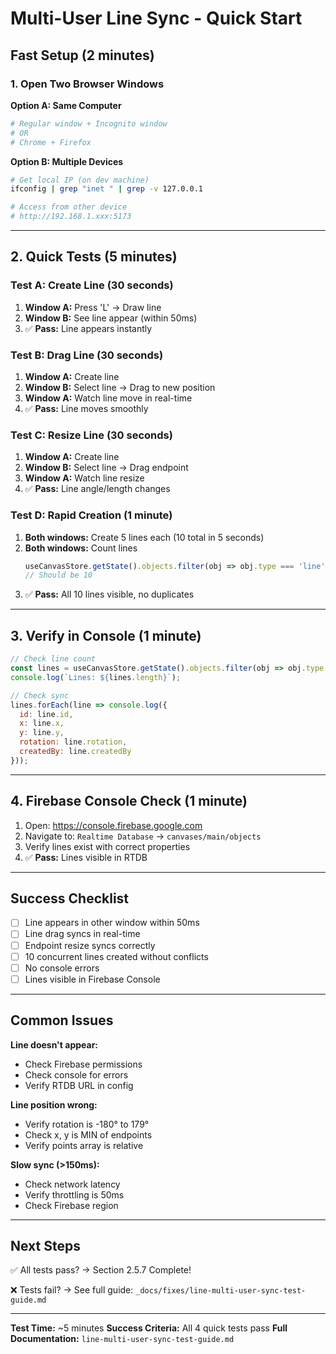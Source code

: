 # Multi-User Line Sync - Quick Start

## Fast Setup (2 minutes)

### 1. Open Two Browser Windows

**Option A: Same Computer**
```bash
# Regular window + Incognito window
# OR
# Chrome + Firefox
```

**Option B: Multiple Devices**
```bash
# Get local IP (on dev machine)
ifconfig | grep "inet " | grep -v 127.0.0.1

# Access from other device
# http://192.168.1.xxx:5173
```

---

## 2. Quick Tests (5 minutes)

### Test A: Create Line (30 seconds)
1. **Window A:** Press 'L' → Draw line
2. **Window B:** See line appear (within 50ms)
3. ✅ **Pass:** Line appears instantly

### Test B: Drag Line (30 seconds)
1. **Window A:** Create line
2. **Window B:** Select line → Drag to new position
3. **Window A:** Watch line move in real-time
4. ✅ **Pass:** Line moves smoothly

### Test C: Resize Line (30 seconds)
1. **Window A:** Create line
2. **Window B:** Select line → Drag endpoint
3. **Window A:** Watch line resize
4. ✅ **Pass:** Line angle/length changes

### Test D: Rapid Creation (1 minute)
1. **Both windows:** Create 5 lines each (10 total in 5 seconds)
2. **Both windows:** Count lines
   ```javascript
   useCanvasStore.getState().objects.filter(obj => obj.type === 'line').length
   // Should be 10
   ```
3. ✅ **Pass:** All 10 lines visible, no duplicates

---

## 3. Verify in Console (1 minute)

```javascript
// Check line count
const lines = useCanvasStore.getState().objects.filter(obj => obj.type === 'line');
console.log(`Lines: ${lines.length}`);

// Check sync
lines.forEach(line => console.log({
  id: line.id,
  x: line.x,
  y: line.y,
  rotation: line.rotation,
  createdBy: line.createdBy
}));
```

---

## 4. Firebase Console Check (1 minute)

1. Open: https://console.firebase.google.com
2. Navigate to: `Realtime Database` → `canvases/main/objects`
3. Verify lines exist with correct properties
4. ✅ **Pass:** Lines visible in RTDB

---

## Success Checklist

- [ ] Line appears in other window within 50ms
- [ ] Line drag syncs in real-time
- [ ] Endpoint resize syncs correctly
- [ ] 10 concurrent lines created without conflicts
- [ ] No console errors
- [ ] Lines visible in Firebase Console

---

## Common Issues

**Line doesn't appear:**
- Check Firebase permissions
- Check console for errors
- Verify RTDB URL in config

**Line position wrong:**
- Verify rotation is -180° to 179°
- Check x, y is MIN of endpoints
- Verify points array is relative

**Slow sync (>150ms):**
- Check network latency
- Verify throttling is 50ms
- Check Firebase region

---

## Next Steps

✅ All tests pass? → Section 2.5.7 Complete!

❌ Tests fail? → See full guide:
`_docs/fixes/line-multi-user-sync-test-guide.md`

---

**Test Time:** ~5 minutes
**Success Criteria:** All 4 quick tests pass
**Full Documentation:** `line-multi-user-sync-test-guide.md`
